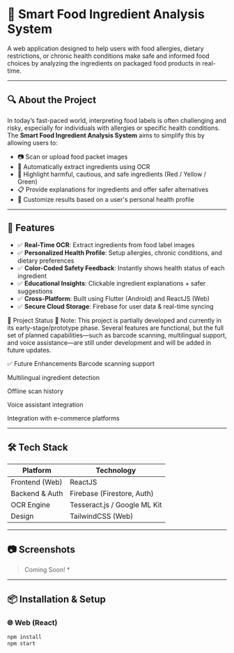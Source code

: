 # 🥗 Smart Food Ingredient Analysis System

A web application designed to help users with food allergies, dietary restrictions, or chronic health conditions make safe and informed food choices by analyzing the ingredients on packaged food products in real-time.

---

## 🔍 About the Project

In today’s fast-paced world, interpreting food labels is often challenging and risky, especially for individuals with allergies or specific health conditions. The **Smart Food Ingredient Analysis System** aims to simplify this by allowing users to:

- 📷 Scan or upload food packet images
- 🧠 Automatically extract ingredients using OCR
- 🛑 Highlight harmful, cautious, and safe ingredients (Red / Yellow / Green)
- 📋 Provide explanations for ingredients and offer safer alternatives
- 👤 Customize results based on a user's personal health profile

---

## 🚀 Features

- ✅ **Real-Time OCR**: Extract ingredients from food label images
- ✅ **Personalized Health Profile**: Setup allergies, chronic conditions, and dietary preferences
- ✅ **Color-Coded Safety Feedback**: Instantly shows health status of each ingredient
- ✅ **Educational Insights**: Clickable ingredient explanations + safer suggestions
- ✅ **Cross-Platform**: Built using Flutter (Android) and ReactJS (Web)
- ✅ **Secure Cloud Storage**: Firebase for user data & real-time syncing

📢 Project Status
🚧 Note: This project is partially developed and currently in its early-stage/prototype phase. Several features are functional, but the full set of planned capabilities—such as barcode scanning, multilingual support, and voice assistance—are still under development and will be added in future updates.

✅ Future Enhancements
 Barcode scanning support

 Multilingual ingredient detection

 Offline scan history

 Voice assistant integration

 Integration with e-commerce platforms
 
---

## 🛠️ Tech Stack

| Platform | Technology |
|----------|------------|
| Frontend (Web)    | ReactJS |
| Backend & Auth    | Firebase (Firestore, Auth) |
| OCR Engine        | Tesseract.js / Google ML Kit |
| Design            | TailwindCSS (Web) |

---

## 📷 Screenshots

> Coming Soon! *

---

## 📦 Installation & Setup

### 🌐 Web (React)

```bash
npm install
npm start
